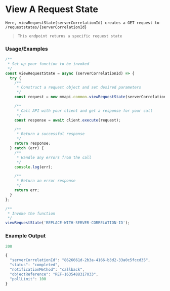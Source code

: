 # View A Request State

`Here, viewRequestState(serverCorrelationId) creates a GET request to /requeststates/{serverCorrelationId}`

> `This endpoint returns a specific request state`

### Usage/Examples

```javascript
/**
 * Set up your function to be invoked
 */
const viewRequestState = async (serverCorrelationId) => {
  try {
    /**
     * Construct a request object and set desired parameters
     */
    const request = new mmapi.common.viewRequestState(serverCorrelationId);

    /**
     * Call API with your client and get a response for your call
     */
    const response = await client.execute(request);

    /**
     * Return a successful response
     */
    return response;
  } catch (err) {
    /**
     * Handle any errors from the call
     */
    console.log(err);

    /**
     * Return an error response
     */
    return err;
  }
};

/**
 * Invoke the function
 */
viewRequestState('REPLACE-WITH-SERVER-CORRELATION-ID');
```

### Example Output

```javascript
200

{
  "serverCorrelationId": "8626661d-2b3a-4166-b3d2-33a0c5fccd35",
  "status": "completed",
  "notificationMethod": "callback",
  "objectReference": "REF-1635488317033",
  "pollLimit": 100
}
```
